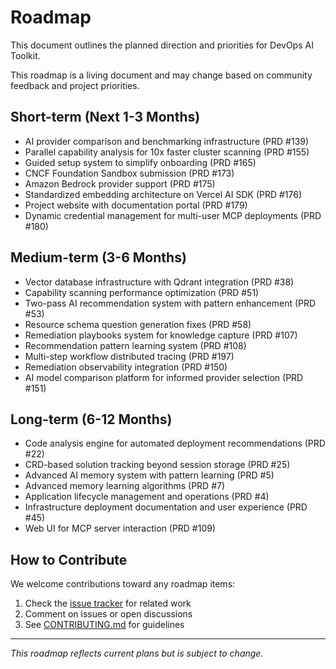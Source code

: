# Roadmap

This document outlines the planned direction and priorities for DevOps AI Toolkit.

This roadmap is a living document and may change based on community feedback and project priorities.


## Short-term (Next 1-3 Months)

- AI provider comparison and benchmarking infrastructure (PRD #139)
- Parallel capability analysis for 10x faster cluster scanning (PRD #155)
- Guided setup system to simplify onboarding (PRD #165)
- CNCF Foundation Sandbox submission (PRD #173)
- Amazon Bedrock provider support (PRD #175)
- Standardized embedding architecture on Vercel AI SDK (PRD #176)
- Project website with documentation portal (PRD #179)
- Dynamic credential management for multi-user MCP deployments (PRD #180)

## Medium-term (3-6 Months)

- Vector database infrastructure with Qdrant integration (PRD #38)
- Capability scanning performance optimization (PRD #51)
- Two-pass AI recommendation system with pattern enhancement (PRD #53)
- Resource schema question generation fixes (PRD #58)
- Remediation playbooks system for knowledge capture (PRD #107)
- Recommendation pattern learning system (PRD #108)
- Multi-step workflow distributed tracing (PRD #197)
- Remediation observability integration (PRD #150)
- AI model comparison platform for informed provider selection (PRD #151)

## Long-term (6-12 Months)

- Code analysis engine for automated deployment recommendations (PRD #22)
- CRD-based solution tracking beyond session storage (PRD #25)
- Advanced AI memory system with pattern learning (PRD #5)
- Advanced memory learning algorithms (PRD #7)
- Application lifecycle management and operations (PRD #4)
- Infrastructure deployment documentation and user experience (PRD #45)
- Web UI for MCP server interaction (PRD #109)


## How to Contribute

We welcome contributions toward any roadmap items:

1. Check the [issue tracker](https://github.com/vfarcic/dot-ai/issues) for related work
2. Comment on issues or open discussions
3. See [CONTRIBUTING.md](../CONTRIBUTING.md) for guidelines

---

*This roadmap reflects current plans but is subject to change.*
